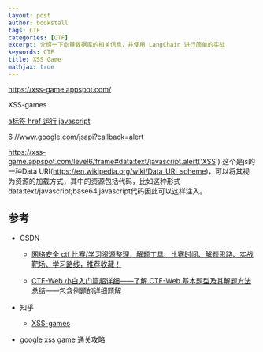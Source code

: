 ```yaml
---
layout: post
author: bookstall
tags: CTF
categories: [CTF]
excerpt: 介绍一下向量数据库的相关信息，并使用 LangChain 进行简单的实战
keywords: CTF
title: XSS Game
mathjax: true
---
```


https://xss-game.appspot.com/

XSS-games

<a href = "javascript:void (0);" onclick ="js_method ()">
a标签 href 运行 javascript

6
//www.google.com/jsapi?callback=alert

https://xss-game.appspot.com/level6/frame#data:text/javascript,alert('XSS')
这个是js的一种Data URI(https://en.wikipedia.org/wiki/Data_URI_scheme)，可以将其视为资源的加载方式，其中的资源包括代码，比如这种形式data:text/javascript;base64,javascript代码因此可以这样注入。

## 参考

- CSDN

  - [网络安全 ctf 比赛/学习资源整理，解题工具、比赛时间、解题思路、实战靶场、学习路线，推荐收藏！](https://blog.csdn.net/leah126/article/details/135277059)

  - [CTF-Web 小白入门篇超详细——了解 CTF-Web 基本题型及其解题方法 总结——包含例题的详细题解](https://blog.csdn.net/weixin_44953600/article/details/105399366)

- 知乎

  - [XSS-games](https://zhuanlan.zhihu.com/p/343321604)

- [google xss game 通关攻略](https://tbswang.github.io/2019/01/12/google-xss-game/)

